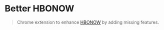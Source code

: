 # Better HBONOW
> Chrome extension to enhance [HBONOW](https://www.hbonow.com/) by adding missing features.